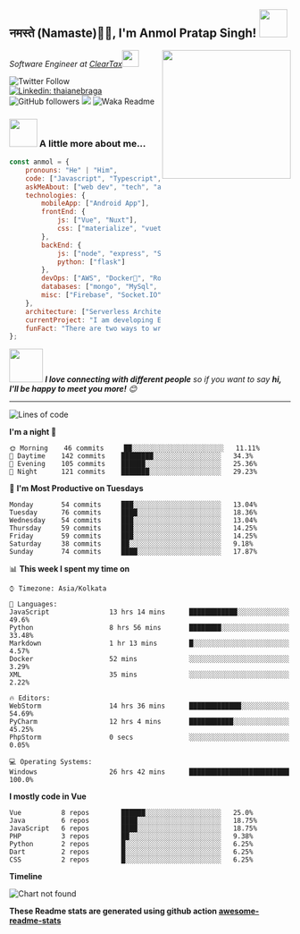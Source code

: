<h2>नमस्ते (Namaste)🙏🏻, I'm Anmol Pratap Singh! <img src="https://media.giphy.com/media/12oufCB0MyZ1Go/giphy.gif" width="50"></h2>
<img align='right' src="https://media.giphy.com/media/M9gbBd9nbDrOTu1Mqx/giphy.gif" width="230">
<p><em>Software Engineer at <a href="http://www.cleartax.in">ClearTax</a><img src="https://media.giphy.com/media/WUlplcMpOCEmTGBtBW/giphy.gif" width="30"> 
</em></p>

![Twitter Follow](https://img.shields.io/twitter/follow/misteranmol?label=Follow)
[![Linkedin: thaianebraga](https://img.shields.io/badge/-anmol-blue?style=flat-square&logo=Linkedin&logoColor=white&link=https://www.linkedin.com/in/anmol-p-singh/)](https://www.linkedin.com/in/anmol-p-singh/)
![GitHub followers](https://img.shields.io/github/followers/anmol098?label=Follow&style=social)
![](https://visitor-badge.glitch.me/badge?page_id=anmol098.anmol098)
![Waka Readme](https://github.com/anmol098/anmol098/workflows/Waka%20Readme/badge.svg)

### <img src="https://media.giphy.com/media/VgCDAzcKvsR6OM0uWg/giphy.gif" width="50"> A little more about me...  

```javascript
const anmol = {
    pronouns: "He" | "Him",
    code: ["Javascript", "Typescript", "Python", "Java", "php"],
    askMeAbout: ["web dev", "tech", "app dev", "photography"],
    technologies: {
        mobileApp: ["Android App"],
        frontEnd: {
            js: ["Vue", "Nuxt"],
            css: ["materialize", "vuetify", "bootstrap"]
        },
        backEnd: {
            js: ["node", "express", "SuiteScript"],
            python: ["flask"]
        },
        devOps: ["AWS", "Docker🐳", "Route53", "Nginx"],
        databases: ["mongo", "MySql", "sqlite"],
        misc: ["Firebase", "Socket.IO", "selenium", "open-cv", "php", "SuiteApp"]
    },
    architecture: ["Serverless Architecture", "Progressive web applications", "Single page applications"],
    currentProject: "I am developing Extension for NetSuite using SuiteScript2.0",
    funFact: "There are two ways to write error-free programs; only the third one works"
};
```

<img src="https://media.giphy.com/media/LnQjpWaON8nhr21vNW/giphy.gif" width="60"> <em><b>I love connecting with different people</b> so if you want to say <b>hi, I'll be happy to meet you more!</b> 😊</em>

---
<!--START_SECTION:waka-->
![Lines of code](https://img.shields.io/badge/From%20Hello%20World%20I've%20written-2.49M%20Lines%20of%20code-blue)

**I'm a night 🦉** 

```text
🌞 Morning    46 commits     ██░░░░░░░░░░░░░░░░░░░░░░░   11.11% 
🌆 Daytime    142 commits    ████████░░░░░░░░░░░░░░░░░   34.3% 
🌃 Evening    105 commits    ██████░░░░░░░░░░░░░░░░░░░   25.36% 
🌙 Night      121 commits    ███████░░░░░░░░░░░░░░░░░░   29.23%

```
📅 **I'm Most Productive on Tuesdays** 

```text
Monday       54 commits     ███░░░░░░░░░░░░░░░░░░░░░░   13.04% 
Tuesday      76 commits     ████░░░░░░░░░░░░░░░░░░░░░   18.36% 
Wednesday    54 commits     ███░░░░░░░░░░░░░░░░░░░░░░   13.04% 
Thursday     59 commits     ███░░░░░░░░░░░░░░░░░░░░░░   14.25% 
Friday       59 commits     ███░░░░░░░░░░░░░░░░░░░░░░   14.25% 
Saturday     38 commits     ██░░░░░░░░░░░░░░░░░░░░░░░   9.18% 
Sunday       74 commits     ████░░░░░░░░░░░░░░░░░░░░░   17.87%

```


📊 **This week I spent my time on** 

```text
⌚︎ Timezone: Asia/Kolkata

💬 Languages: 
JavaScript               13 hrs 14 mins      ████████████░░░░░░░░░░░░░   49.6% 
Python                   8 hrs 56 mins       ████████░░░░░░░░░░░░░░░░░   33.48% 
Markdown                 1 hr 13 mins        █░░░░░░░░░░░░░░░░░░░░░░░░   4.57% 
Docker                   52 mins             ░░░░░░░░░░░░░░░░░░░░░░░░░   3.29% 
XML                      35 mins             ░░░░░░░░░░░░░░░░░░░░░░░░░   2.22%

🔥 Editors: 
WebStorm                 14 hrs 36 mins      █████████████░░░░░░░░░░░░   54.69% 
PyCharm                  12 hrs 4 mins       ███████████░░░░░░░░░░░░░░   45.25% 
PhpStorm                 0 secs              ░░░░░░░░░░░░░░░░░░░░░░░░░   0.05%

💻 Operating Systems: 
Windows                  26 hrs 42 mins      █████████████████████████   100.0%

```

**I mostly code in Vue** 

```text
Vue          8 repos        ██████░░░░░░░░░░░░░░░░░░░   25.0% 
Java         6 repos        ████░░░░░░░░░░░░░░░░░░░░░   18.75% 
JavaScript   6 repos        ████░░░░░░░░░░░░░░░░░░░░░   18.75% 
PHP          3 repos        ██░░░░░░░░░░░░░░░░░░░░░░░   9.38% 
Python       2 repos        █░░░░░░░░░░░░░░░░░░░░░░░░   6.25% 
Dart         2 repos        █░░░░░░░░░░░░░░░░░░░░░░░░   6.25% 
CSS          2 repos        █░░░░░░░░░░░░░░░░░░░░░░░░   6.25%

```


**Timeline**

![Chart not found](https://github.com/anmol098/anmol098/blob/master/charts/bar_graph.png) 


<!--END_SECTION:waka-->

**These Readme stats are generated using github action [awesome-readme-stats](https://github.com/anmol098/waka-readme-stats)**
